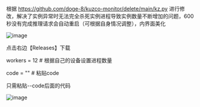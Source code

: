 
根据 https://github.com/doge-8/kuzco-monitor/delete/main/kz.py 进行修改，解决了实例异常时无法完全杀死实例进程导致实例数量不断增加的问题，600秒没有完成推理请求会自动重启（可根据自身情况调整），内界面美化


![image](https://github.com/user-attachments/assets/3326c406-1219-4322-8e1e-1eda649c6b88)


点击右边【Releases】下载


workers = 12  # 根据自己的设备设置进程数量

code = ""  # 粘贴code

只需粘贴--code后面的代码

![image](https://github.com/user-attachments/assets/caf636bd-7315-4f7f-b529-47b6a06dd342)
